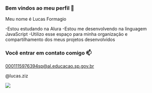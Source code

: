 ### Bem vindos ao meu perfil 🖤

Meu nome é Lucas Formagio

-Estou estudando na Alura
-Estou me desenvolvendo na linguagem JavaScript
-Utilizo esse espaço para minha organização e compartilhamento dos meus projetos desenvolvidos

### Você entrar em contato comigo 📫

0001115976394sp@al.educacao.sp.gov.br

@lucas.ziz


![](https://media1.tenor.com/m/MCBkr6dWLkUAAAAd/corinthians-rodrigo-garro.gif)
